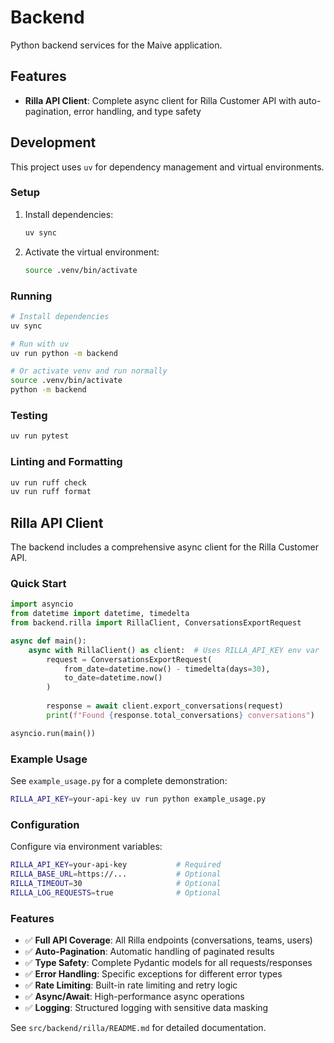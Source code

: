 # Backend

Python backend services for the Maive application.

## Features

- **Rilla API Client**: Complete async client for Rilla Customer API with auto-pagination, error handling, and type safety

## Development

This project uses `uv` for dependency management and virtual environments.

### Setup

1. Install dependencies:
   ```bash
   uv sync
   ```

2. Activate the virtual environment:
   ```bash
   source .venv/bin/activate
   ```

### Running

```bash
# Install dependencies
uv sync

# Run with uv
uv run python -m backend

# Or activate venv and run normally  
source .venv/bin/activate
python -m backend
```

### Testing

```bash
uv run pytest
```

### Linting and Formatting

```bash
uv run ruff check
uv run ruff format
```

## Rilla API Client

The backend includes a comprehensive async client for the Rilla Customer API.

### Quick Start

```python
import asyncio
from datetime import datetime, timedelta
from backend.rilla import RillaClient, ConversationsExportRequest

async def main():
    async with RillaClient() as client:  # Uses RILLA_API_KEY env var
        request = ConversationsExportRequest(
            from_date=datetime.now() - timedelta(days=30),
            to_date=datetime.now()
        )
        
        response = await client.export_conversations(request)
        print(f"Found {response.total_conversations} conversations")

asyncio.run(main())
```

### Example Usage

See `example_usage.py` for a complete demonstration:

```bash
RILLA_API_KEY=your-api-key uv run python example_usage.py
```

### Configuration

Configure via environment variables:

```bash
RILLA_API_KEY=your-api-key           # Required
RILLA_BASE_URL=https://...           # Optional
RILLA_TIMEOUT=30                     # Optional  
RILLA_LOG_REQUESTS=true              # Optional
```

### Features

- ✅ **Full API Coverage**: All Rilla endpoints (conversations, teams, users)
- ✅ **Auto-Pagination**: Automatic handling of paginated results
- ✅ **Type Safety**: Complete Pydantic models for all requests/responses  
- ✅ **Error Handling**: Specific exceptions for different error types
- ✅ **Rate Limiting**: Built-in rate limiting and retry logic
- ✅ **Async/Await**: High-performance async operations
- ✅ **Logging**: Structured logging with sensitive data masking

See `src/backend/rilla/README.md` for detailed documentation.
